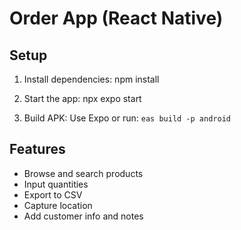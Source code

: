 # Order App (React Native)

## Setup

1. Install dependencies:
   npm install

2. Start the app:
   npx expo start

3. Build APK:
   Use Expo or run: `eas build -p android`

## Features
- Browse and search products
- Input quantities
- Export to CSV
- Capture location
- Add customer info and notes